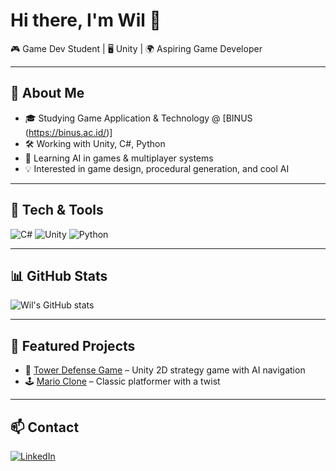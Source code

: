 # Hi there, I'm Wil 👋

🎮 Game Dev Student | 🖥️ Unity | 🌍 Aspiring Game Developer  

---

## 🚀 About Me
- 🎓 Studying Game Application & Technology @ [BINUS (https://binus.ac.id/)]  
- 🛠️ Working with Unity, C#, Python  
- 🌱 Learning AI in games & multiplayer systems  
- 💡 Interested in game design, procedural generation, and cool AI  

---

## 🔧 Tech & Tools
![C#](https://img.shields.io/badge/-C%23-239120?logo=csharp&logoColor=white)
![Unity](https://img.shields.io/badge/-Unity-000000?logo=unity&logoColor=white)
![Python](https://img.shields.io/badge/-Python-3776AB?logo=python&logoColor=white)

---

## 📊 GitHub Stats
![Wil's GitHub stats](https://github-readme-stats.vercel.app/api?username=yourusername&show_icons=true&theme=tokyonight)  

---

## 🌟 Featured Projects
- 🎯 [Tower Defense Game](https://github.com/yourusername/tower-defense) – Unity 2D strategy game with AI navigation  
- 🕹️ [Mario Clone](https://github.com/yourusername/mario-clone) – Classic platformer with a twist  

---

## 📫 Contact
[![LinkedIn](https://img.shields.io/badge/LinkedIn-0077B5?logo=linkedin&logoColor=white)](your-link)  
